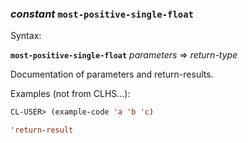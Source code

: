 ### <em>constant</em> <strong>`most-positive-single-float`</strong>

Syntax:

<strong>`most-positive-single-float`</strong> <em>parameters</em> => <em>return-type</em>

Documentation of parameters and return-results.

Examples (not from CLHS...):

```lisp
CL-USER> (example-code 'a 'b 'c)

'return-result
```
